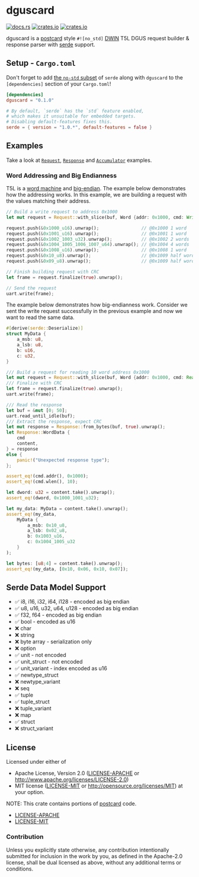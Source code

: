 # dguscard
[![docs.rs](https://docs.rs/dguscard/badge.svg)](https://docs.rs/dguscard)
[![crates.io](https://img.shields.io/crates/d/dguscard.svg)](https://crates.io/crates/dguscard)
[![crates.io](https://img.shields.io/crates/v/dguscard.svg)](https://crates.io/crates/dguscard)

dguscard is a [postcard](https://github.com/jamesmunns/postcard) style `#![no_std]` [DWIN](https://www.dwin-global.com) T5L DGUS request builder & response parser with [serde](https://serde.rs/) support.

## Setup - `Cargo.toml`

Don't forget to add [the `no-std` subset](https://serde.rs/no-std.html) of `serde` along with `dguscard` to the `[dependencies]` section of your `Cargo.toml`!

```toml
[dependencies]
dguscard = "0.1.0"

# By default, `serde` has the `std` feature enabled, 
# which makes it unsuitable for embedded targets.
# Disabling default-features fixes this.
serde = { version = "1.0.*", default-features = false }
```

## Examples

Take a look at [`Request`](https://docs.rs/dguscard/latest/dguscard/request/struct.Request.html), [`Response`](https://docs.rs/dguscard/latest/dguscard/response/enum.Response.html) and [`Accumulator`](https://docs.rs/dguscard/latest/dguscard/response/struct.Accumulator.html) examples.

### Word Addressing and Big Endianness

T5L is a [word machine](https://en.wikipedia.org/wiki/Word_addressing) and [big-endian](https://en.wikipedia.org/wiki/Endianness). The example below demonstrates how the addressing works. In this example, we are building a request with the values matching their address.

```rust
// Build a write request to address 0x1000
let mut request = Request::with_slice(buf, Word {addr: 0x1000, cmd: Write}).unwrap();

request.push(&0x1000_u16).unwrap();                // @0x1000 1 word
request.push(&0x1001_u16).unwrap();                // @0x1001 1 word
request.push(&0x1002_1003_u32).unwrap();           // @0x1002 2 words
request.push(&0x1004_1005_1006_1007_u64).unwrap(); // @0x1004 4 words
request.push(&0x1008_u16).unwrap();                // @0x1008 1 word
request.push(&0x10_u8).unwrap();                   // @0x1009 half word MSB
request.push(&0x09_u8).unwrap();                   // @0x1009 half word LSB

// Finish building request with CRC
let frame = request.finalize(true).unwrap();

// Send the request
uart.write(frame);
```

The example below demonstrates how big-endianness work. Consider we sent the write request successfully in the previous example and now we want to read the same data.
```rust
#[derive(serde::Deserialize)]
struct MyData {
    a_msb: u8,
    a_lsb: u8,
    b: u16,
    c: u32,
}

/// Build a request for reading 10 word address 0x1000 
let mut request = Request::with_slice(buf, Word {addr: 0x1000, cmd: Read { wlen: 10 }}).unwrap();
/// Finalize with CRC
let frame = request.finalize(true).unwrap();
uart.write(frame);

/// Read the response
let buf = &mut [0; 50];
uart.read_until_idle(buf);
/// Extract the response, expect CRC
let mut response = Response::from_bytes(buf, true).unwrap();
let Response::WordData {
    cmd
    content,
} = response
else {
    panic!("Unexpected response type");
};

assert_eq!(cmd.addr(), 0x1000);
assert_eq!(cmd.wlen(), 10);

let dword: u32 = content.take().unwrap();
assert_eq!(dword, 0x1000_1001_u32);

let my_data: MyData = content.take().unwrap();
assert_eq!(my_data, 
    MyData { 
        a_msb: 0x10_u8, 
        a_lsb: 0x02_u8, 
        b: 0x1003_u16, 
        c: 0x1004_1005_u32 
    }
);

let bytes: [u8;4] = content.take().unwrap();
assert_eq!(my_data, [0x10, 0x06, 0x10, 0x07]);
```

## Serde Data Model Support

- ✅ i8, i16, i32, i64, i128 - encoded as big endian
- ✅ u8, u16, u32, u64, u128 - encoded as big endian
- ✅ f32, f64 - encoded as big endian
- ✅ bool - encoded as u16
- ❌ char
- ❌ string
- ❌ byte array - serialization only
- ❌ option
- ✅ unit - not encoded
- ✅ unit_struct - not encoded
- ✅ unit_variant - index encoded as u16
- ✅ newtype_struct
- ❌ newtype_variant
- ❌ seq
- ✅ tuple
- ✅ tuple_struct
- ❌ tuple_variant
- ❌ map
- ✅ struct
- ❌ struct_variant

## License

Licensed under either of
- Apache License, Version 2.0 ([LICENSE-APACHE](LICENSE-APACHE) or
  <http://www.apache.org/licenses/LICENSE-2.0>)
- MIT license ([LICENSE-MIT](LICENSE-MIT) or <http://opensource.org/licenses/MIT>)
at your option.

NOTE: This crate contains portions of [postcard](https://github.com/jamesmunns/postcard) code.
- [LICENSE-APACHE](postcard/LICENSE-APACHE) 
- [LICENSE-MIT](postcard/LICENSE-MIT)

### Contribution

Unless you explicitly state otherwise, any contribution intentionally submitted
for inclusion in the work by you, as defined in the Apache-2.0 license, shall be
dual licensed as above, without any additional terms or conditions.
